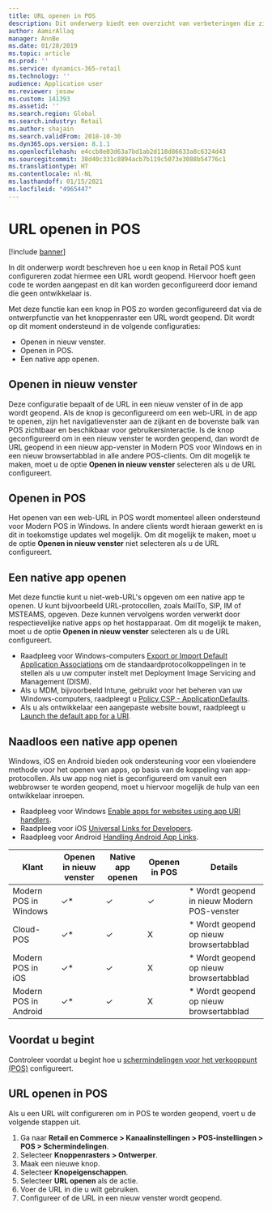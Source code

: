 ```yaml
---
title: URL openen in POS
description: Dit onderwerp biedt een overzicht van verbeteringen die zijn aangebracht in de functies voor het zoeken van producten en klanten in Dynamics 365 Commerce.
author: AamirAllaq
manager: AnnBe
ms.date: 01/28/2019
ms.topic: article
ms.prod: ''
ms.service: dynamics-365-retail
ms.technology: ''
audience: Application user
ms.reviewer: josaw
ms.custom: 141393
ms.assetid: ''
ms.search.region: Global
ms.search.industry: Retail
ms.author: shajain
ms.search.validFrom: 2018-10-30
ms.dyn365.ops.version: 8.1.1
ms.openlocfilehash: e4ccb8e03d63a7bd1ab2d118d86633a8c6324d43
ms.sourcegitcommit: 38d40c331c8894acb7b119c5073e3088b54776c1
ms.translationtype: HT
ms.contentlocale: nl-NL
ms.lasthandoff: 01/15/2021
ms.locfileid: "4965447"
---
```

# <a name="open-url-in-pos"></a>URL openen in POS

[!include [banner](includes/banner.md)]

In dit onderwerp wordt beschreven hoe u een knop in Retail POS kunt configureren zodat hiermee een URL wordt geopend. Hiervoor hoeft geen code te worden aangepast en dit kan worden geconfigureerd door iemand die geen ontwikkelaar is. 

Met deze functie kan een knop in POS zo worden geconfigureerd dat via de ontwerpfunctie van het knoppenraster een URL wordt geopend. Dit wordt op dit moment ondersteund in de volgende configuraties:

- Openen in nieuw venster.
- Openen in POS.
- Een native app openen.

## <a name="open-in-new-window"></a>Openen in nieuw venster

Deze configuratie bepaalt of de URL in een nieuw venster of in de app wordt geopend. Als de knop is geconfigureerd om een web-URL in de app te openen, zijn het navigatievenster aan de zijkant en de bovenste balk van POS zichtbaar en beschikbaar voor gebruikersinteractie. Is de knop geconfigureerd om in een nieuw venster te worden geopend, dan wordt de URL geopend in een nieuw app-venster in Modern POS voor Windows en in een nieuw browsertabblad in alle andere POS-clients. Om dit mogelijk te maken, moet u de optie **Openen in nieuw venster** selecteren als u de URL configureert.

## <a name="open-within-pos"></a>Openen in POS

Het openen van een web-URL in POS wordt momenteel alleen ondersteund voor Modern POS in Windows. In andere clients wordt hieraan gewerkt en is dit in toekomstige updates wel mogelijk. Om dit mogelijk te maken, moet u de optie **Openen in nieuw venster** niet selecteren als u de URL configureert.

## <a name="open-a-native-app"></a>Een native app openen

Met deze functie kunt u niet-web-URL's opgeven om een native app te openen. U kunt bijvoorbeeld URL-protocollen, zoals MailTo, SIP, IM of MSTEAMS, opgeven. Deze kunnen vervolgens worden verwerkt door respectievelijke native apps op het hostapparaat. Om dit mogelijk te maken, moet u de optie **Openen in nieuw venster** selecteren als u de URL configureert.

- Raadpleeg voor Windows-computers [Export or Import Default Application Associations](https://docs.microsoft.com/windows-hardware/manufacture/desktop/export-or-import-default-application-associations) om de standaardprotocolkoppelingen in te stellen als u uw computer instelt met Deployment Image Servicing and Management (DISM).
- Als u MDM, bijvoorbeeld Intune, gebruikt voor het beheren van uw Windows-computers, raadpleegt u [Policy CSP - ApplicationDefaults](https://docs.microsoft.com/windows/client-management/mdm/policy-csp-applicationdefaults).
- Als u als ontwikkelaar een aangepaste website bouwt, raadpleegt u [Launch the default app for a URI](https://docs.microsoft.com/windows/uwp/launch-resume/launch-default-app).

## <a name="open-a-native-app-seamlessly"></a>Naadloos een native app openen

Windows, iOS en Android bieden ook ondersteuning voor een vloeiendere methode voor het openen van apps, op basis van de koppeling van app-protocollen. Als uw app nog niet is geconfigureerd om vanuit een webbrowser te worden geopend, moet u hiervoor mogelijk de hulp van een ontwikkelaar inroepen.

- Raadpleeg voor Windows [Enable apps for websites using app URI handlers](https://docs.microsoft.com/windows/uwp/launch-resume/web-to-app-linking).
- Raadpleeg voor iOS [Universal Links for Developers](https://developer.apple.com/ios/universal-links/).
- Raadpleeg voor Android [Handling Android App Links](https://developer.android.com/training/app-links/).

| Klant                | Openen in nieuw venster | Native app openen | Openen in POS | Details                           |
|-----------------------|--------------------|-----------------|-----------------|-----------------------------------|
| Modern POS in Windows | ✓\*                | ✓               | ✓              | \* Wordt geopend in nieuw Modern POS-venster |
| Cloud-POS             | ✓\*                | ✓               | X              | \* Wordt geopend op nieuw browsertabblad        |
| Modern POS in iOS     | ✓\*                | ✓               | X              | \* Wordt geopend op nieuw browsertabblad        |
| Modern POS in Android | ✓\*                | ✓               | X              | \* Wordt geopend op nieuw browsertabblad        |

## <a name="before-you-begin"></a>Voordat u begint

Controleer voordat u begint hoe u [schermindelingen voor het verkooppunt (POS)](pos-screen-layouts.md) configureert.

## <a name="open-url-in-pos"></a>URL openen in POS

Als u een URL wilt configureren om in POS te worden geopend, voert u de volgende stappen uit.

1. Ga naar **Retail en Commerce \> Kanaalinstellingen \> POS-instellingen \> POS \> Schermindelingen**.
2. Selecteer **Knoppenrasters \> Ontwerper**.
3. Maak een nieuwe knop.
4. Selecteer **Knopeigenschappen**.
5. Selecteer **URL openen** als de actie.
6. Voer de URL in die u wilt gebruiken.
7. Configureer of de URL in een nieuw venster wordt geopend.

